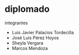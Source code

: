 # diplomado
integrantes
- Luis Javier Palacios Tordecilla 
- José Luis Pérez Hoyos
- Sheyla Vergara
- Marcos Mendoza
